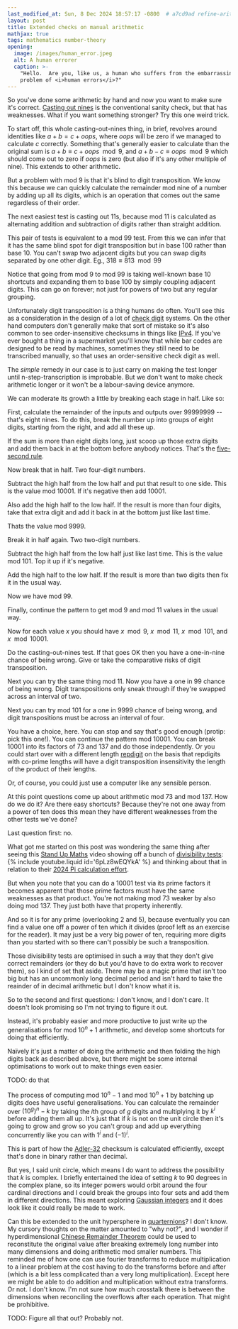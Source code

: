 ```yaml
---
last_modified_at: Sun, 8 Dec 2024 18:57:17 -0800  # a7cd9ad refine-arithmetic-check
layout: post
title: Extended checks on manual arithmetic
mathjax: true
tags: mathematics number-theory
opening:
  image: /images/human_error.jpeg
  alt: A human errorer
  caption: >-
    "Hello.  Are you, like us, a human who suffers from the embarrassing
    problem of <i>human errors</i>?"
---
```

So you've done some arithmetic by hand and now you want to make sure
it's correct.  [Casting out nines][] is the conventional sanity check,
but that has weaknesses.  What if you want something stronger?  Try this
one weird trick.

To start off, this whole casting-out-nines thing, in brief, revolves
around identities like $a + b = c + oops$, where $oops$ will be zero if
we managed to calculate $c$ correctly.  Something that's generally
easier to calculate than the original sum is $a + b \equiv c + oops \mod
9$, and $a + b - c \equiv oops \mod 9$ which should come out to zero if
$oops$ is zero (but also if it's any other multiple of nine).  This
extends to other arithmetic.

But a problem with mod 9 is that it's blind to digit transposition.  We
know this because we can quickly calculate the remainder mod nine of a
number by adding up all its digits, which is an operation that comes out
the same regardless of their order.

The next easiest test is casting out 11s, because mod 11 is calculated
as alternating addition and subtraction of digits rather than straight
addition.

This pair of tests is equivalent to a mod 99 test.  From this we can
infer that it has the same blind spot for digit transposition but in
base 100 rather than base 10.  You can't swap two adjacent digits but
you can swap digits separated by one other digit.  Eg., $318 \equiv 813
\mod 99$

Notice that going from mod 9 to mod 99 is taking well-known base 10
shortcuts and expanding them to base 100 by simply coupling adjacent
digits.  This can go on forever; not just for powers of two but any
regular grouping.

Unfortunately digit transposition is a thing humans do often.  You'll
see this as a consideration in the design of a lot of [check digit][]
systems.  On the other hand computers don't generally make that sort of
mistake so it's also common to see order-insensitive checksums in things
like [IPv4][internet checksum].  If you've ever bought a thing in a
supermarket you'll know that while bar codes are designed to be read by
machines, sometimes they still need to be transcribed manually, so that
uses an order-sensitive check digit as well.

The _simple_ remedy in our case is to just carry on making the test
longer until n-step-transcription is improbable.  But we don't want to
make check arithmetic longer or it won't be a labour-saving device
anymore.

We can moderate its growth a little by breaking each stage in half.
Like so:

First, calculate the remainder of the inputs and outputs over 99999999
-- that's eight nines.  To do this, break the number up into groups of
eight digits, starting from the right, and add all these up.

If the sum is more than eight digits long, just scoop up those extra
digits and add them back in at the bottom before anybody notices.
That's the [five-second rule][].

Now break that in half.  Two four-digit numbers.

Subtract the high half from the low half and put that result to one
side.  This is the value mod 10001.  If it's negative then add 10001.

Also add the high half to the low half.  If the result is more than four
digits, take that extra digit and add it back in at the bottom just like
last time.

Thats the value mod 9999.

Break it in half again.  Two two-digit numbers.

Subtract the high half from the low half just like last time.  This is
the value mod 101.  Top it up if it's negative.

Add the high half to the low half.  If the result is more than two
digits then fix it in the usual way.

Now we have mod 99.

Finally, continue the pattern to get mod 9 and mod 11 values in the
usual way.

Now for each value $x$ you should have $x \mod 9$, $x \mod 11$, $x \mod
101$, and $x \mod 10001$.

Do the casting-out-nines test.  If that goes OK then you have a
one-in-nine chance of being wrong.  Give or take the comparative risks
of digit transposition.

Next you can try the same thing mod 11.  Now you have a one in 99 chance
of being wrong.  Digit transpositions only sneak through if they're
swapped across an interval of two.

Next you can try mod 101 for a one in 9999 chance of being wrong, and
digit transpositions must be across an interval of four.

You have a choice, here.  You can stop and say that's good enough
(protip: pick this one!).  You can continue the pattern mod 10001.  You
can break 10001 into its factors of 73 and 137 and do those
independently.  Or you could start over with a different length
[repdigit][] on the basis that repdigits with co-prime lengths will have
a digit transposition insensitivity the length of the product of their
lengths.

Or, of course, you could just use a computer like any sensible person.

At this point questions come up about arithmetic mod 73 and mod 137.
How do we do it?  Are there easy shortcuts?  Because they're not one
away from a power of ten does this mean they have different weaknesses
from the other tests we've done?

Last question first: no.

What got me started on this post was wondering the same thing after
seeing this [Stand Up Maths][] video showing off a bunch of
[divisibility tests][]:
{% include youtube.liquid id='6pLz8wEQYkA' %}
and thinking about that in relation to their [2024 Pi calculation
effort](https://youtu.be/LIg-6glbLkU).

But when you note that you can do a 10001 test via its prime factors it
becomes apparent that those prime factors must have the same weaknesses
as that product.  You're not making mod 73 weaker by also doing mod 137.
They just both have that property inherently.

And so it is for any prime (overlooking 2 and 5), because eventually you
can find a value one off a power of ten which it divides (proof left as
an exercise for the reader).  It may just be a very big power of ten,
requiring more digits than you started with so there can't possibly be
such a transposition.

Those divisibility tests are optimised in such a way that they don't
give correct remainders (or they do but you'd have to do extra work to
recover them), so I kind of set that aside.  There may be a magic prime
that isn't too big but has an uncommonly long decimal period and isn't
hard to take the reainder of in decimal arithmetic but I don't know what
it is.

So to the second and first questions: I don't know, and I don't care.
It doesn't look promising so I'm not trying to figure it out.

Instead, it's probably easier and more productive to just write up the
generalisations for mod $10^n+1$ arithmetic, and develop some shortcuts
for doing that efficiently.

Naïvely it's just a matter of doing the arithmetic and then folding the
high digits back as described above, but there might be some internal
optimisations to work out to make things even easier.

TODO: do that

The process of computing mod $10^n - 1$ and mod $10^n + 1$ by batching up
digits does have useful generalisations.  You can calculate the
remainder over $(10^g)^n - k$ by taking the $i$th group of $g$ digits
and multiplying it by $k^i$ before adding them all up.  It's just that
if $k$ is not on the unit circle then it's going to grow and grow so you
can't group and add up everything concurrently like you can with $1^i$
and $(-1)^i$.

This is part of how the [Adler-32][] checksum is calculated efficiently,
except that's done in binary rather than decimal.

But yes, I said unit circle, which means I do want to address the
possibility that $k$ is complex.  I briefly entertained the idea of
setting $k$ to 90 degrees in the complex plane, so its integer powers
would orbit around the four cardinal directions and I could break the
groups into four sets and add them in different directions.  This meant
exploring [Gaussian integers][] and it does look like it could really be
made to work.

Can this be extended to the unit hypersphere in [quarternions][]?  I
don't know.  My cursory thoughts on the matter amounted to "why not?",
and I wonder if hyperdimensional [Chinese Remainder Theorem][] could be
used to reconstitute the original value after breaking extremely long
number into many dimensions and doing arithmetic mod smaller numbers.
This reminded me of how one can use fourier transforms to reduce
multiplication to a linear problem at the cost having to do the
transforms before and after (which is a bit less complicated than a very
long multiplication).  Except here we might be able to do addition and
multiplication without extra transforms.  Or not.  I don't know.  I'm
not sure how much crosstalk there is between the dimensions when
reconciling the overflows after each operation.  That might be
prohibitive.

TODO: Figure all that out?  Probably not.

[Adler-32]: </adler32-checksum/>
[casting out nines]: <https://en.wikipedia.org/wiki/Casting_out_nines>
[five-second rule]: <https://en.wikipedia.org/wiki/Five-second_rule>
[check digit]: <https://en.wikipedia.org/wiki/Check_digit>
[internet checksum]: <https://en.wikipedia.org/wiki/Internet_checksum>
[divisibility tests]: <https://www.dropbox.com/scl/fi/zednyqcvd4kfi0zgm8n6t/divisibility_tests_to_30000.txt?rlkey=k7x87cnex6r32cuior6w9kzo5&e=1&dl=0>
[repdigit]: <https://en.wikipedia.org/wiki/Repdigit>
[Stand Up Maths]: <https://standupmaths.com/>
[Gaussian integers]: <https://en.wikipedia.org/wiki/Gaussian_integer>
[quarternions]: <https://en.wikipedia.org/wiki/Quaternion>
[Chinese Remainder Theorem]: <https://en.wikipedia.org/wiki/Chinese_Remainder_Theorem>
